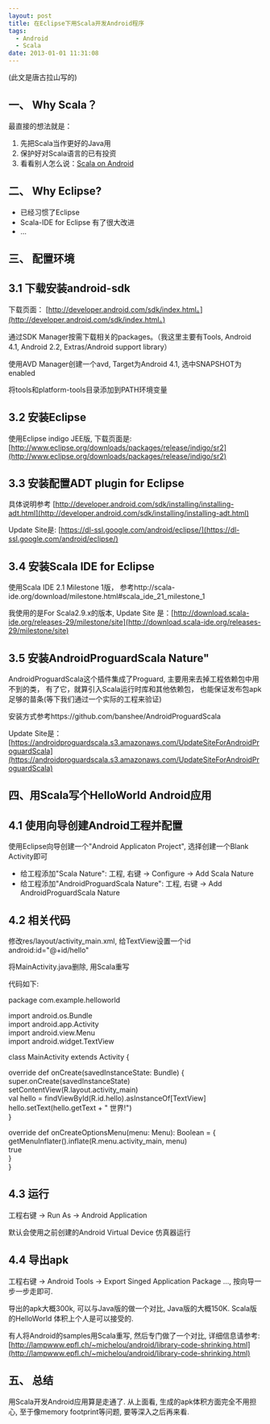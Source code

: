 ```yaml
---
layout: post
title: 在Eclipse下用Scala开发Android程序
tags:
  - Android
  - Scala
date: 2013-01-01 11:31:08
---
```


(此文是唐古拉山写的)

## 一、 Why Scala？

最直接的想法就是：

1.  先把Scala当作更好的Java用
2.  保护好对Scala语言的已有投资
3.  看看别人怎么说：[Scala on Android](http://www.slideshare.net/jakub.kahovec/scala-on-android-12657430)

## 二、 Why Eclipse?

*   已经习惯了Eclipse
*   Scala-IDE for Eclipse 有了很大改进
*   ...

## 三、 配置环境

## 3.1 下载安装android-sdk

下载页面： [http://developer.android.com/sdk/index.html。](http://developer.android.com/sdk/index.html。)

通过SDK Manager按需下载相关的packages。（我这里主要有Tools, Android 4.1, Android 2.2, Extras/Android support library）

使用AVD Manager创建一个avd, Target为Android 4.1, 选中SNAPSHOT为enabled

将tools和platform-tools目录添加到PATH环境变量

## 3.2 安装Eclipse

使用Eclipse indigo JEE版, 下载页面是: [http://www.eclipse.org/downloads/packages/release/indigo/sr2](http://www.eclipse.org/downloads/packages/release/indigo/sr2)

## 3.3 安装配置ADT plugin for Eclipse

具体说明参考 [http://developer.android.com/sdk/installing/installing-adt.html](http://developer.android.com/sdk/installing/installing-adt.html)

Update Site是: [https://dl-ssl.google.com/android/eclipse/](https://dl-ssl.google.com/android/eclipse/)

## 3.4 安装Scala IDE for Eclipse

使用Scala IDE 2.1 Milestone 1版， 参考http://scala-ide.org/download/milestone.html#scala_ide_21_milestone_1

我使用的是For Scala2.9.x的版本, Update Site 是：[http://download.scala-ide.org/releases-29/milestone/site](http://download.scala-ide.org/releases-29/milestone/site)

## 3.5 安装AndroidProguardScala Nature"

AndroidProguardScala这个插件集成了Proguard, 主要用来去掉工程依赖包中用不到的类， 有了它，就算引入Scala运行时库和其他依赖包， 也能保证发布包apk足够的苗条(等下我们通过一个实际的工程来验证)

安装方式参考https://github.com/banshee/AndroidProguardScala

Update Site是：[https://androidproguardscala.s3.amazonaws.com/UpdateSiteForAndroidProguardScala](https://androidproguardscala.s3.amazonaws.com/UpdateSiteForAndroidProguardScala)

## 四、用Scala写个HelloWorld Android应用

## 4.1 使用向导创建Android工程并配置

使用Eclipse向导创建一个"Android Applicaton Project", 选择创建一个Blank Activity即可

*   给工程添加"Scala Nature": 工程, 右键 -> Configure -> Add Scala Nature
*   给工程添加"AndroidProguardScala Nature": 工程, 右键 -> Add AndroidProguardScala Nature

## 4.2 相关代码

修改res/layout/activity_main.xml, 给TextView设置一个id android:id="@+id/hello"

将MainActivity.java删除, 用Scala重写

代码如下:

<div class="mycode">

package com.example.helloworld

import android.os.Bundle     
import android.app.Activity      
import android.view.Menu      
import android.widget.TextView

class MainActivity extends Activity {

  override def onCreate(savedInstanceState: Bundle) {     
    super.onCreate(savedInstanceState)      
    setContentView(R.layout.activity_main)      
    val hello = findViewById(R.id.hello).asInstanceOf[TextView]      
    hello.setText(hello.getText + " 世界!")      
  }

  override def onCreateOptionsMenu(menu: Menu): Boolean = {     
    getMenuInflater().inflate(R.menu.activity_main, menu)      
    true      
  }      
}

</p></div>

## 4.3 运行

工程右键 -> Run As -> Android Application

默认会使用之前创建的Android Virtual Device 仿真器运行

## 4.4 导出apk

工程右键 -> Android Tools -> Export Singed Application Package ..., 按向导一步一步走即可.

导出的apk大概300k, 可以与Java版的做一个对比, Java版的大概150K. Scala版的HelloWorld 体积上个人是可以接受的.

有人将Android的samples用Scala重写, 然后专门做了一个对比, 详细信息请参考: [http://lampwww.epfl.ch/~michelou/android/library-code-shrinking.html](http://lampwww.epfl.ch/~michelou/android/library-code-shrinking.html)

## 五、 总结

用Scala开发Android应用算是走通了. 从上面看, 生成的apk体积方面完全不用担心, 至于像memory footprint等问题, 要等深入之后再来看.